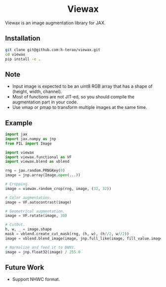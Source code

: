 <div align="center">

# Viewax

</div>

Viewax is an image augmentation library for JAX.

## Installation
```bash
git clone git@github.com:h-terao/viewax.git
cd viewax
pip install -e .
```


## Note
- Input image is expected to be an uint8 RGB array that has a shape of (height, width, channel).
- Most of functions are not JIT-ed, so you should compile the augmentation part in your code.
- Use vmap or pmap to transform multiple images at the same time.

## Example

```python
import jax
import jax.numpy as jnp
from PIL import Image

import viewax
import viewax.functional as VF
import viewax.blend as vblend

rng = jax.random.PRNGKey(0)
image = jnp.array(Image.open(...))

# Cropping.
image = viewax.random_crop(rng, image, (32, 32))

# Color augmentation.
image = VF.autocontrast(image)

# Geometrical augmentation.
image = VF.rotate(image, 30)

# CutOut.
h, w, _ = image.shape
mask = vblend.create_cut_mask(rng, (h, w), (h//2, w//2))
image = vblend.blend_image(image, jnp.full_like(image, fill_value.image.mean()), mask)

# Normalize and feed it to DNNs.
image = jnp.float32(image) / 255.0
```

## Future Work
- Support NHWC format.
